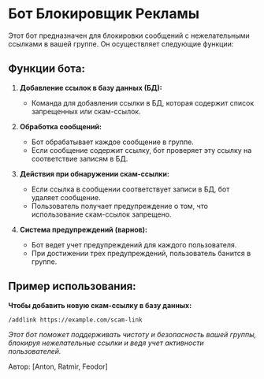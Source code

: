 # Бот Блокировщик Рекламы

Этот бот предназначен для блокировки сообщений с нежелательными ссылками в вашей группе. Он осуществляет следующие функции:

## Функции бота:

1. **Добавление ссылок в базу данных (БД):**
   - Команда для добавления ссылки в БД, которая содержит список запрещенных или скам-ссылок.

2. **Обработка сообщений:**
   - Бот обрабатывает каждое сообщение в группе.
   - Если сообщение содержит ссылку, бот проверяет эту ссылку на соответствие записям в БД.

3. **Действия при обнаружении скам-ссылки:**
   - Если ссылка в сообщении соответствует записи в БД, бот удаляет сообщение.
   - Пользователь получает предупреждение о том, что использование скам-ссылок запрещено.

4. **Система предупреждений (варнов):**
   - Бот ведет учет предупреждений для каждого пользователя.
   - При достижении трех предупреждений, пользователь банится в группе.

## Пример использования:

**Чтобы добавить новую скам-ссылку в базу данных:**

`/addlink https://example.com/scam-link`

*Этот бот поможет поддерживать чистоту и безопасность вашей группы, блокируя нежелательные ссылки и ведя учет активности пользователей.*

Автор: [Anton, Ratmir, Feodor]